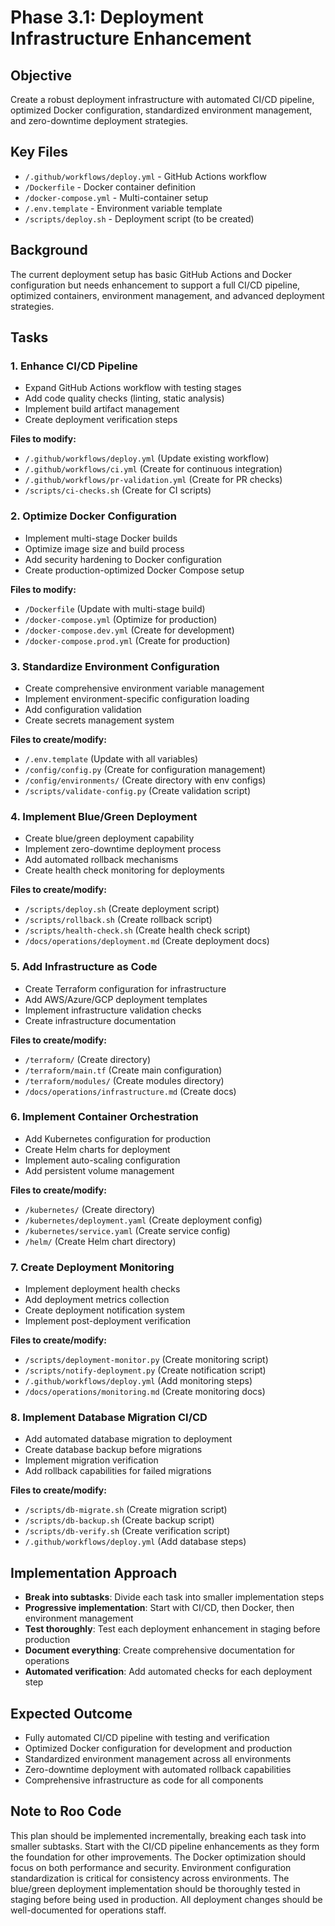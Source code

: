 # Phase 3.1: Deployment Infrastructure Enhancement

## Objective
Create a robust deployment infrastructure with automated CI/CD pipeline, optimized Docker configuration, standardized environment management, and zero-downtime deployment strategies.

## Key Files
- `/.github/workflows/deploy.yml` - GitHub Actions workflow
- `/Dockerfile` - Docker container definition
- `/docker-compose.yml` - Multi-container setup
- `/.env.template` - Environment variable template
- `/scripts/deploy.sh` - Deployment script (to be created)

## Background
The current deployment setup has basic GitHub Actions and Docker configuration but needs enhancement to support a full CI/CD pipeline, optimized containers, environment management, and advanced deployment strategies.

## Tasks

### 1. Enhance CI/CD Pipeline
- Expand GitHub Actions workflow with testing stages
- Add code quality checks (linting, static analysis)
- Implement build artifact management
- Create deployment verification steps

**Files to modify:**
- `/.github/workflows/deploy.yml` (Update existing workflow)
- `/.github/workflows/ci.yml` (Create for continuous integration)
- `/.github/workflows/pr-validation.yml` (Create for PR checks)
- `/scripts/ci-checks.sh` (Create for CI scripts)

### 2. Optimize Docker Configuration
- Implement multi-stage Docker builds
- Optimize image size and build process
- Add security hardening to Docker configuration
- Create production-optimized Docker Compose setup

**Files to modify:**
- `/Dockerfile` (Update with multi-stage build)
- `/docker-compose.yml` (Optimize for production)
- `/docker-compose.dev.yml` (Create for development)
- `/docker-compose.prod.yml` (Create for production)

### 3. Standardize Environment Configuration
- Create comprehensive environment variable management
- Implement environment-specific configuration loading
- Add configuration validation
- Create secrets management system

**Files to create/modify:**
- `/.env.template` (Update with all variables)
- `/config/config.py` (Create for configuration management)
- `/config/environments/` (Create directory with env configs)
- `/scripts/validate-config.py` (Create validation script)

### 4. Implement Blue/Green Deployment
- Create blue/green deployment capability
- Implement zero-downtime deployment process
- Add automated rollback mechanisms
- Create health check monitoring for deployments

**Files to create/modify:**
- `/scripts/deploy.sh` (Create deployment script)
- `/scripts/rollback.sh` (Create rollback script)
- `/scripts/health-check.sh` (Create health check script)
- `/docs/operations/deployment.md` (Create deployment docs)

### 5. Add Infrastructure as Code
- Create Terraform configuration for infrastructure
- Add AWS/Azure/GCP deployment templates
- Implement infrastructure validation checks
- Create infrastructure documentation

**Files to create/modify:**
- `/terraform/` (Create directory)
- `/terraform/main.tf` (Create main configuration)
- `/terraform/modules/` (Create modules directory)
- `/docs/operations/infrastructure.md` (Create docs)

### 6. Implement Container Orchestration
- Add Kubernetes configuration for production
- Create Helm charts for deployment
- Implement auto-scaling configuration
- Add persistent volume management

**Files to create/modify:**
- `/kubernetes/` (Create directory)
- `/kubernetes/deployment.yaml` (Create deployment config)
- `/kubernetes/service.yaml` (Create service config)
- `/helm/` (Create Helm chart directory)

### 7. Create Deployment Monitoring
- Implement deployment health checks
- Add deployment metrics collection
- Create deployment notification system
- Implement post-deployment verification

**Files to create/modify:**
- `/scripts/deployment-monitor.py` (Create monitoring script)
- `/scripts/notify-deployment.py` (Create notification script)
- `/.github/workflows/deploy.yml` (Add monitoring steps)
- `/docs/operations/monitoring.md` (Create monitoring docs)

### 8. Implement Database Migration CI/CD
- Add automated database migration to deployment
- Create database backup before migrations
- Implement migration verification
- Add rollback capabilities for failed migrations

**Files to create/modify:**
- `/scripts/db-migrate.sh` (Create migration script)
- `/scripts/db-backup.sh` (Create backup script)
- `/scripts/db-verify.sh` (Create verification script)
- `/.github/workflows/deploy.yml` (Add database steps)

## Implementation Approach
- **Break into subtasks**: Divide each task into smaller implementation steps
- **Progressive implementation**: Start with CI/CD, then Docker, then environment management
- **Test thoroughly**: Test each deployment enhancement in staging before production
- **Document everything**: Create comprehensive documentation for operations
- **Automated verification**: Add automated checks for each deployment step

## Expected Outcome
- Fully automated CI/CD pipeline with testing and verification
- Optimized Docker configuration for development and production
- Standardized environment management across all environments
- Zero-downtime deployment with automated rollback capabilities
- Comprehensive infrastructure as code for all components

## Note to Roo Code
This plan should be implemented incrementally, breaking each task into smaller subtasks. Start with the CI/CD pipeline enhancements as they form the foundation for other improvements. The Docker optimization should focus on both performance and security. Environment configuration standardization is critical for consistency across environments. The blue/green deployment implementation should be thoroughly tested in staging before being used in production. All deployment changes should be well-documented for operations staff.